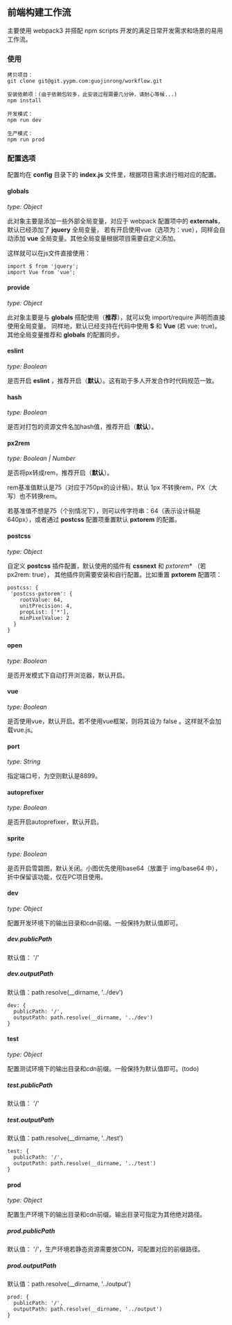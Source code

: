 ## 前端构建工作流

主要使用 webpack3 并搭配 npm scripts 开发的满足日常开发需求和场景的易用工作流。

### 使用

```
拷贝项目：
git clone git@git.yypm.com:guojinrong/workflow.git

安装依赖项：(由于依赖包较多，此安装过程需要几分钟，请耐心等候...)
npm install

开发模式：
npm run dev

生产模式：
npm run prod
```

### 配置选项

配置均在 **config** 目录下的 **index.js** 文件里，根据项目需求进行相对应的配置。

#### globals

*type: Object*

此对象主要是添加一些外部全局变量，对应于 webpack 配置项中的 **externals**，默认已经添加了 **jquery** 全局变量，
若有开启使用vue（选项为：vue），同样会自动添加 **vue** 全局变量。其他全局变量根据项目需要自定义添加。

这样就可以在js文件直接使用：

```
import $ from 'jquery';
import Vue from 'vue';
```

#### provide

*type: Object*

此对象主要是与 **globals** 搭配使用（**推荐**），就可以免 import/require 声明而直接使用全局变量。
同样地，默认已经支持在代码中使用 **$** 和 **Vue** (若 vue: true)。其他全局变量推荐和 **globals** 的配置同步。

#### eslint

*type: Boolean*

是否开启 **eslint** ，推荐开启（**默认**）。这有助于多人开发合作时代码规范一致。

#### hash

*type: Boolean*

是否对打包的资源文件名加hash值，推荐开启（**默认**）。

#### px2rem

*type: Boolean | Number*

是否将px转成rem，推荐开启（**默认**）。

rem基准值默认是75（对应于750px的设计稿）。默认 1px 不转换rem，PX（大写）也不转换rem。

若基准值不想是75（个别情况下），则可以传字符串：64（表示设计稿是640px），或者通过 **postcss** 配置项重置默认 **pxtorem** 的配置。

#### postcss

*type: Object*

自定义 **postcss** 插件配置，默认使用的插件有 **cssnext** 和 *pxtorem** （若 px2rem: true），
其他插件则需要安装和自行配置。比如重置 **pxtorem** 配置项：

```
postcss: {
 'postcss-pxtorem': {
    rootValue: 64,
    unitPrecision: 4,
    propList: ['*'],
    minPixelValue: 2
  }
}
```

#### open

*type: Boolean*

是否开发模式下自动打开浏览器，默认开启。

#### vue

*type: Boolean*

是否使用vue，默认开启。若不使用vue框架，则将其设为 false 。这样就不会加载vue.js。

#### port

*type: String*

指定端口号，为空则默认是8899。

#### autoprefixer

*type: Boolean*

是否开启autoprefixer，默认开启。

#### sprite

*type: Boolean*

是否开启雪碧图，默认关闭。小图优先使用base64（放置于 img/base64 中），折中保留该功能，仅在PC项目使用。

#### dev

*type: Object*

配置开发环境下的输出目录和cdn前缀。一般保持为默认值即可。

##### dev.publicPath

默认值： '/'

##### dev.outputPath

默认值：path.resolve(__dirname, '../dev')

```
dev: {
  publicPath: '/',
  outputPath: path.resolve(__dirname, '../dev')
}
```

#### test

*type: Object*

配置测试环境下的输出目录和cdn前缀。一般保持为默认值即可。(todo)

##### test.publicPath

默认值： '/'

##### test.outputPath

默认值：path.resolve(__dirname, '../test')

```
test: {
  publicPath: '/',
  outputPath: path.resolve(__dirname, '../test')
}
```

#### prod

*type: Object*

配置生产环境下的输出目录和cdn前缀。输出目录可指定为其他绝对路径。

##### prod.publicPath

默认值： '/'，生产环境若静态资源需要放CDN，可配置对应的前缀路径。

##### prod.outputPath

默认值：path.resolve(__dirname, '../output')

```
prod: {
  publicPath: '/',
  outputPath: path.resolve(__dirname, '../output')
}
```

